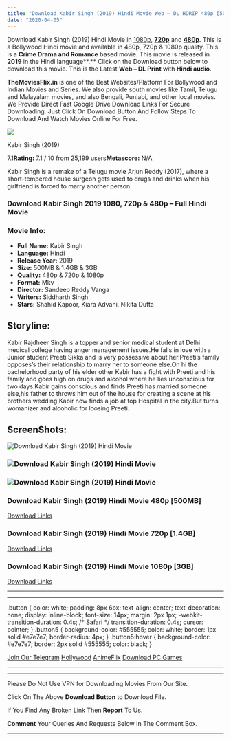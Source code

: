 ```yaml
---
title: "Download Kabir Singh (2019) Hindi Movie Web – DL HDRIP 480p [500MB] || 720p [1.4GB] || 1080p [3GB]"
date: "2020-04-05"
---
```


Download Kabir Singh (2019) Hindi Movie in [1080p](https://1moviesflix.com/1080p-movies/), [**720p**](https://1moviesflix.com/720p-movies/) and **[480p](https://1moviesflix.com/480p-movies/)**. This is a Bollywood Hindi movie and available in 480p, 720p & 1080p quality. This is a **Crime Drama and Romance** based movie. This movie is released in **2019** in the Hindi language**.** Click on the Download button below to download this movie. This is the Latest **Web – DL Print** with **Hindi audio**.

**TheMoviesFlix.in** is one of the Best Websites/Platform For Bollywood and Indian Movies and Series. We also provide south movies like Tamil, Telugu and Malayalam movies, and also Bengali, Punjabi, and other local movies. We Provide Direct Fast Google Drive Download Links For Secure Downloading. Just Click On Download Button And Follow Steps To Download And Watch Movies Online For Free.

[![](https://m.media-amazon.com/images/M/MV5BOTIyMTNkMWQtZDJlYi00OGJmLTliN2MtOGE0YjY4NzFiYTNmXkEyXkFqcGdeQXVyOTAzMTc2MjA@._V1_SX300.jpg)](https://www.imdb.com/title/tt8983202/ "Kabir Singh")

Kabir Singh (2019)

7.1**Rating:** 7.1 / 10 from 25,199 users**Metascore:** N/A

Kabir Singh is a remake of a Telugu movie Arjun Reddy (2017), where a short-tempered house surgeon gets used to drugs and drinks when his girlfriend is forced to marry another person.

### Download Kabir Singh 2019 1080, 720p & 480p – Full Hindi Movie

### Movie Info:

- **Full Name:** Kabir Singh
- **Language:** Hindi
- **Release Year:** 2019
- **Size:** 500MB & 1.4GB & 3GB
- **Quality:** 480p & 720p & 1080p
- **Format:** Mkv
- **Director:** Sandeep Reddy Vanga
- **Writers:** Siddharth Singh
- **Stars:** Shahid Kapoor, Kiara Advani, Nikita Dutta

## Storyline:

Kabir Rajdheer Singh is a topper and senior medical student at Delhi medical college having anger management issues.He falls in love with a Junior student Preeti Sikka and is very possessive about her.Preeti’s family opposes’s their relationship to marry her to someone else.On hi the bachelorhood party of his elder other Kabir has a fight with Preeti and his family and goes high on drugs and alcohol where he lies unconscious for two days.Kabir gains conscious and finds Preeti has married someone else,his father to throws him out of the house for creating a scene at his brothers wedding.Kabir now finds a job at top Hospital in the city.But turns womanizer and alcoholic for loosing Preeti.

## ScreenShots:

![Download Kabir Singh (2019) Hindi Movie](https://extraimage.net/images/2019/11/02/fed2064da89b67c45016f3ca36401f0f.png)

### ![Download Kabir Singh (2019) Hindi Movie](https://extraimage.net/images/2019/11/02/da1eb122643ac8f888123d8b2d2fc810.png)

### ![Download Kabir Singh (2019) Hindi Movie](https://extraimage.net/images/2019/11/02/5ffcb0bdc947f81e0b1be01685cfd943.png)

### Download Kabir Singh (2019) Hindi Movie 480p \[500MB\]

[Download Links](https://1moviesflix.com?a270777880=V2hKWElrM1Y1cmZxSU5IRC9pZTRTYlU3RlRhWjU4QUxscm8rOEQ3cmdEdDJuWHBIemhXK0Jza1RKTmVlbmlQa2w2MU9hampJdmsvNFFldytMeWRWaGFVQ3JsdHM1RG4yeXNuUEZvQmNwZG89)

### Download Kabir Singh (2019) Hindi Movie 720p \[1.4GB\]

[Download Links](https://1moviesflix.com?a270777880=V2hKWElrM1Y1cmZxSU5IRC9pZTRTYlU3RlRhWjU4QUxscm8rOEQ3cmdEdDJuWHBIemhXK0Jza1RKTmVlbmlQa2RCWlZFRS9YSXJIOEh0YTVySzJoR1RpOGRiWE5lOXBhRERCaDZ6dzZvS0U9)

### Download Kabir Singh (2019) Hindi Movie 1080p \[3GB\] 

[Download Links](https://1moviesflix.com?a270777880=V2hKWElrM1Y1cmZxSU5IRC9pZTRTYlU3RlRhWjU4QUxscm8rOEQ3cmdEdDJuWHBIemhXK0Jza1RKTmVlbmlQazA5NGVwZU1RZDgzZm9JMlRHWXhYbkw3M0RJNmtJZnQxYXhPYm14RWFtMTg9)

* * *

* * *

.button { color: white; padding: 8px 6px; text-align: center; text-decoration: none; display: inline-block; font-size: 14px; margin: 2px 1px; -webkit-transition-duration: 0.4s; /\* Safari \*/ transition-duration: 0.4s; cursor: pointer; } .button5 { background-color: #555555; color: white; border: 1px solid #e7e7e7; border-radius: 4px; } .button5:hover { background-color: #e7e7e7; border: 2px solid #555555; color: black; }

[Join Our Telegram](http://gdrivepro.xyz/join.php) [Hollywood](https://moviesverse.com/) [AnimeFlix](https://animeflix.in/) [Download PC Games](https://gamesflix.net/)  

* * *

* * *

  

Please Do Not Use VPN for Downloading Movies From Our Site.

Click On The Above **Download Button** to Download File.

If You Find Any Broken Link Then **Report** To Us.

**Comment** Your Queries And Requests Below In The Comment Box.

* * *
